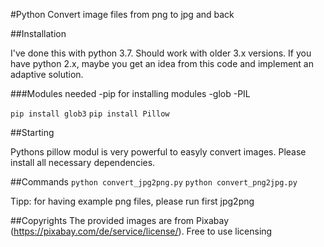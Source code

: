 #Python Convert image files from png to jpg and back



##Installation

I've done this with python 3.7. Should work with older 3.x versions. If you have python 2.x, maybe you get an idea from this code and implement an adaptive solution.

###Modules needed
-pip for installing modules
-glob
-PIL


`pip install glob3`
`pip install Pillow`


##Starting

Pythons pillow modul is very powerful to easyly convert images. Please install all necessary dependencies. 


##Commands
`python convert_jpg2png.py`
`python convert_png2jpg.py`

Tipp: for having example png files, please run first jpg2png

##Copyrights
The provided images are from Pixabay (https://pixabay.com/de/service/license/). Free to use licensing